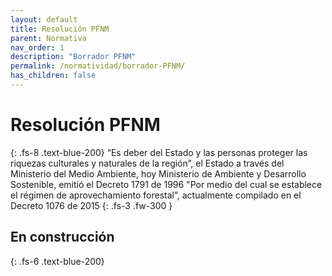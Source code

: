 ```yaml
---
layout: default
title: Resolución PFNM
parent: Normativa
nav_order: 1
description: "Borrador PFNM"
permalink: /normatividad/borrador-PFNM/
has_children: false
---
```



# Resolución PFNM
{: .fs-8 .text-blue-200}
“Es deber del Estado y las personas
proteger las riquezas culturales y naturales de la región”, el Estado a través del Ministerio del
Medio Ambiente, hoy Ministerio de Ambiente y Desarrollo Sostenible, emitió el Decreto 1791 de
1996 "Por medio del cual se establece el régimen de aprovechamiento forestal”,
actualmente compilado en el Decreto 1076 de 2015
{: .fs-3 .fw-300 }


## En construcción
{: .fs-6 .text-blue-200}
